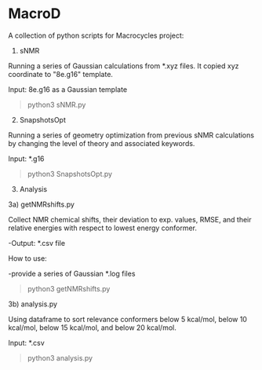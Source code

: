# MacroD
A collection of python scripts for Macrocycles project:

1) sNMR

Running a series of Gaussian calculations from *.xyz files. It copied xyz coordinate to "8e.g16" template.

Input: 8e.g16 as a Gaussian template

> python3 sNMR.py

2) SnapshotsOpt

Running a series of geometry optimization from previous sNMR calculations by changing the level of theory and associated keywords.

Input: *.g16

> python3 SnapshotsOpt.py

3) Analysis

3a) getNMRshifts.py

Collect NMR chemical shifts, their deviation to exp. values, RMSE, and their relative energies with respect to lowest energy conformer.

-Output: *.csv file

How to use:

-provide a series of Gaussian *.log files

> python3 getNMRshifts.py

3b) analysis.py

Using dataframe to sort relevance conformers below 5 kcal/mol, below 10 kcal/mol, below 15 kcal/mol, and below 20 kcal/mol.

Input: *.csv

> python3 analysis.py


